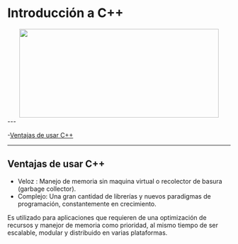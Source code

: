 # Introducción a C++
<div align="center">
    <img src="https://upload.wikimedia.org/wikipedia/commons/1/18/ISO_C%2B%2B_Logo.svg" width="450" height="200" >
</div>
---

  -[Ventajas de usar C++](#ventajas-de-usar-c)

---

  ## Ventajas de usar C++
  * Veloz : Manejo de memoria sin maquina virtual o recolector de basura (garbage collector).
  * Complejo: Una gran cantidad de librerías y nuevos paradigmas de programación, constantemente en crecimiento.
 
Es utilizado para aplicaciones que requieren de una optimización de recursos y manejor de memoria como prioridad, al mismo tiempo de ser escalable, modular y distribuido en varias plataformas.